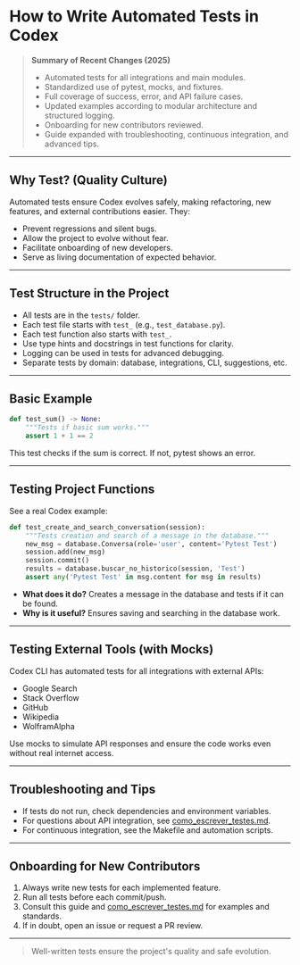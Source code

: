 # How to Write Automated Tests in Codex

> **Summary of Recent Changes (2025)**
> - Automated tests for all integrations and main modules.
> - Standardized use of pytest, mocks, and fixtures.
> - Full coverage of success, error, and API failure cases.
> - Updated examples according to modular architecture and structured logging.
> - Onboarding for new contributors reviewed.
> - Guide expanded with troubleshooting, continuous integration, and advanced tips.

---

## Why Test? (Quality Culture)
Automated tests ensure Codex evolves safely, making refactoring, new features, and external contributions easier. They:
- Prevent regressions and silent bugs.
- Allow the project to evolve without fear.
- Facilitate onboarding of new developers.
- Serve as living documentation of expected behavior.

---

## Test Structure in the Project
- All tests are in the `tests/` folder.
- Each test file starts with `test_` (e.g., `test_database.py`).
- Each test function also starts with `test_`.
- Use type hints and docstrings in test functions for clarity.
- Logging can be used in tests for advanced debugging.
- Separate tests by domain: database, integrations, CLI, suggestions, etc.

---

## Basic Example
```python
def test_sum() -> None:
    """Tests if basic sum works."""
    assert 1 + 1 == 2
```
This test checks if the sum is correct. If not, pytest shows an error.

---

## Testing Project Functions
See a real Codex example:
```python
def test_create_and_search_conversation(session):
    """Tests creation and search of a message in the database."""
    new_msg = database.Conversa(role='user', content='Pytest Test')
    session.add(new_msg)
    session.commit()
    results = database.buscar_no_historico(session, 'Test')
    assert any('Pytest Test' in msg.content for msg in results)
```
- **What does it do?** Creates a message in the database and tests if it can be found.
- **Why is it useful?** Ensures saving and searching in the database work.

---

## Testing External Tools (with Mocks)
Codex CLI has automated tests for all integrations with external APIs:
- Google Search
- Stack Overflow
- GitHub
- Wikipedia
- WolframAlpha

Use mocks to simulate API responses and ensure the code works even without real internet access.

---

## Troubleshooting and Tips
- If tests do not run, check dependencies and environment variables.
- For questions about API integration, see [como_escrever_testes.md](../pt/guia_didatico/como_escrever_testes.md).
- For continuous integration, see the Makefile and automation scripts.

---

## Onboarding for New Contributors
1. Always write new tests for each implemented feature.
2. Run all tests before each commit/push.
3. Consult this guide and [como_escrever_testes.md](../pt/guia_didatico/como_escrever_testes.md) for examples and standards.
4. If in doubt, open an issue or request a PR review.

---

> Well-written tests ensure the project's quality and safe evolution.
